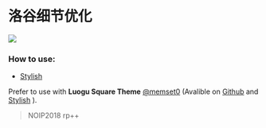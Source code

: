 # 洛谷细节优化

![](https://userstyles.org/style_screenshots/165677_after.png)

### How to use: 
 - [Stylish](https://userstyles.org/styles/165677)

Prefer to use with **Luogu Square Theme** [@memset0](https://github.com/memset0) (Avalible on [Github](https://github.com/memset0/luogu-square) and [Stylish](https://userstyles.org/styles/164778/theme) ).

 > NOIP2018 rp++
